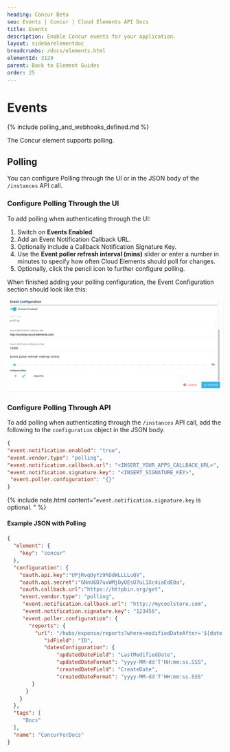 ```yaml
---
heading: Concur Beta
seo: Events | Concur | Cloud Elements API Docs
title: Events
description: Enable Concur events for your application.
layout: sidebarelementdoc
breadcrumbs: /docs/elements.html
elementId: 3129
parent: Back to Element Guides
order: 25
---
```


# Events

{% include polling_and_webhooks_defined.md %}

The Concur element supports polling.

## Polling

You can configure Polling through the UI or in the JSON body of the `/instances` API call.

### Configure Polling Through the UI

To add polling when authenticating through the UI:

1. Switch on __Events Enabled__.
2. Add an Event Notification Callback URL.
3. Optionally include a Callback Notification Signature Key.
4. Use the __Event poller refresh interval (mins)__ slider or enter a number in minutes to specify how often Cloud Elements should poll for changes.
6. Optionally, click the pencil icon to further configure polling.

When finished adding your polling configuration, the Event Configuration section should look like this:

![Webhooks Eabled](img/Polling.png)

### Configure Polling Through API

To add polling when authenticating through the `/instances` API call, add the following to the `configuration` object in the JSON body.

```json
{
"event.notification.enabled": "true",
"event.vendor.type": "polling",
"event.notification.callback.url": "<INSERT_YOUR_APPS_CALLBACK_URL>",
"event.notification.signature.key": "<INSERT_SIGNATURE_KEY>",
 "event.poller.configuration": "{}"
}
```

{% include note.html content="<code>event.notification.signature.key</code> is optional. " %}

#### Example JSON with Polling

```json
{
  "element": {
    "key": "concur"
  },
  "configuration": {
    "oauth.api.key":"UPjRvqOyYz9hDdWLLLLuQV",
    "oauth.api.secret":"GNnU6D7uvWMjOyOEsU7uL1Xc4iaEdEOa",
    "oauth.callback.url":"https://httpbin.org/get",
    "event.vendor.type": "polling",
     "event.notification.callback.url": "http://mycoolstore.com",
     "event.notification.signature.key": "123456",
     "event.poller.configuration": {
       "reports": {
         "url": "/hubs/expense/reports?where=modifiedDateAfter='${date:yyyy-MM-dd'T'HH:mm:ss.SSS}'",
     		"idField": "ID",
     		"datesConfiguration": {
     			"updatedDateField": "LastModifiedDate",
     			"updatedDateFormat": "yyyy-MM-dd'T'HH:mm:ss.SSS",
     			"createdDateField": "CreateDate",
     			"createdDateFormat": "yyyy-MM-dd'T'HH:mm:ss.SSS"
        }
      }
    }
  },
  "tags": [
     "Docs"
  ],
  "name": "ConcurForDocs"
}
```
